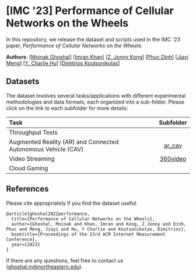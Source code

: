 # [IMC '23] Performance of Cellular Networks on the Wheels

In this repository, we release the dataset and scripts used in the IMC '23
paper, *Performance of Cellular Networks on the Wheels*.

**Authors**:
[[Moinak Ghoshal](https://sites.google.com/view/moinak-ghoshal/home)] 
[[Imran Khan](https://sites.google.com/view/imransiu2019/home)]
[[Z. Jonny Kong](https://www.jonnykong.com)]
[[Phuc Dinh](https://scholar.google.com/citations?user=87M0_7EAAAAJ&hl=en)]
[[Jiayi Meng](https://ranger.uta.edu/~jmeng/)]
[[Y. Charlie Hu](https://engineering.purdue.edu/~ychu/)]
[[Dimitrios Koutsonikolas](https://ece.northeastern.edu/fac-ece/dkoutsonikolas/)]


## Datasets

The dataset involves several tasks/applications with different experimental
methodologies and data formats, each organized into a sub-folder. Please click
on the link to each subfolder for more details:

| Task | Subfolder |
| :--- | :---: |
| Throughput Tests | |
| Augmented Reality (AR) and Connected Autonomous Vehicle (CAV) | [ar_cav](./ar_cav) |
| Video Streaming |  [360video](./360video) |
| Cloud Gaming |  |

## References

Please cite appropriately if you find the dataset useful.

```
@article{ghoshal2022performance,
  title={Performance of Cellular Networks on the Wheels},
  author={Ghoshal, Moinak and Khan, Imran and Kong, Z Jonny and Dinh, Phuc and Meng, Jiayi and Hu, Y Charlie and Koutsonikolas, Dimitrios},
  booktitle={Proceedings of the 23rd ACM Internet Measurement Conference},
  year={2023}
}
```

If there are any questions, feel free to contact us
([ghoshal.m@northeastern.edu](ghoshal.m@northeastern.edu)).
